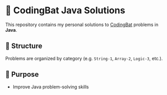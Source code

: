 # 🧠 CodingBat Java Solutions

This repository contains my personal solutions to [CodingBat](https://codingbat.com/java) problems in **Java**.

## 📁 Structure

Problems are organized by category (e.g. `String-1`, `Array-2`, `Logic-3`, etc.).

## 🚀 Purpose

- Improve Java problem-solving skills  
